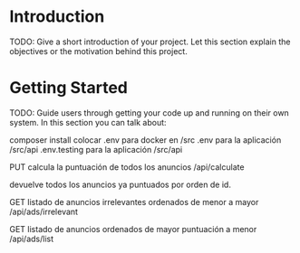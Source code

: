 # Introduction 
TODO: Give a short introduction of your project. Let this section explain the objectives or the motivation behind this project. 

# Getting Started
TODO: Guide users through getting your code up and running on their own system. In this section you can talk about:

composer install
colocar .env para docker en /src
.env para la aplicación /src/api
.env.testing para la aplicación /src/api

PUT
calcula la puntuación de todos los anuncios
/api/calculate

devuelve todos los anuncios ya puntuados por orden de id.

GET
listado de anuncios irrelevantes ordenados de menor a mayor
/api/ads/irrelevant

GET
listado de anuncios ordenados de mayor puntuación a menor
/api/ads/list
